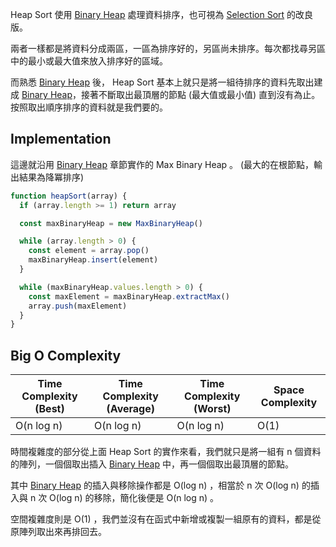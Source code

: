 <!-- Day 26 展現解題 GAP - Heap Sort -->

Heap Sort 使用 [Binary Heap](https://ithelp.ithome.com.tw/articles/10305502) 處理資料排序，也可視為 [Selection Sort](https://ithelp.ithome.com.tw/articles/10298928) 的改良版。

兩者一樣都是將資料分成兩區，一區為排序好的，另區尚未排序。每次都找尋另區中的最小或最大值來放入排序好的區域。

而熟悉 [Binary Heap](https://ithelp.ithome.com.tw/articles/10305502) 後， Heap Sort 基本上就只是將一組待排序的資料先取出建成 [Binary Heap](https://ithelp.ithome.com.tw/articles/10305502)，接著不斷取出最頂層的節點 (最大值或最小值) 直到沒有為止。按照取出順序排序的資料就是我們要的。

## Implementation

這邊就沿用 [Binary Heap](https://ithelp.ithome.com.tw/articles/10305502) 章節實作的 Max Binary Heap 。 (最大的在根節點，輸出結果為降冪排序)

```js
function heapSort(array) {
  if (array.length >= 1) return array

  const maxBinaryHeap = new MaxBinaryHeap()

  while (array.length > 0) {
    const element = array.pop()
    maxBinaryHeap.insert(element)
  }

  while (maxBinaryHeap.values.length > 0) {
    const maxElement = maxBinaryHeap.extractMax()
    array.push(maxElement)
  }
}
```

## Big O Complexity

| Time Complexity (Best) | Time Complexity (Average) | Time Complexity (Worst) | Space Complexity |
|---|---|---|---|
| O(n log n) | O(n log n) | O(n log n) | O(1) |

時間複雜度的部分從上面 Heap Sort 的實作來看，我們就只是將一組有 n 個資料的陣列，一個個取出插入 [Binary Heap](https://ithelp.ithome.com.tw/articles/10305502) 中，再一個個取出最頂層的節點。

其中 [Binary Heap](https://ithelp.ithome.com.tw/articles/10305502) 的插入與移除操作都是 O(log n) ，相當於 n 次 O(log n) 的插入與 n 次 O(log n) 的移除，簡化後便是 O(n log n) 。

空間複雜度則是 O(1) ，我們並沒有在函式中新增或複製一組原有的資料，都是從原陣列取出來再排回去。

